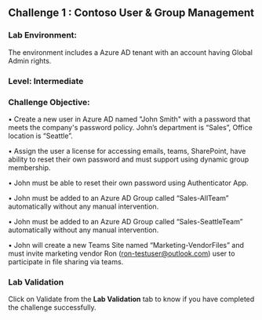 ## Challenge 1 : Contoso User & Group Management

### **Lab Environment:** 
The environment includes a Azure AD tenant with an account having Global Admin rights. 

### **Level:** Intermediate 

### **Challenge Objective:**
• Create a new user in Azure AD named "John Smith" with a password 
that meets the company's password policy. John’s department is 
“Sales”, Office location is “Seattle”.

• Assign the user a license for accessing emails, teams, SharePoint, have 
ability to reset their own password and must support using dynamic 
group membership.

• John must be able to reset their own password using Authenticator 
App. 

• John must be added to an Azure AD Group called “Sales-AllTeam” 
automatically without any manual intervention.

• John must be added to an Azure AD Group called “Sales-SeattleTeam” 
automatically without any manual intervention.

• John will create a new Teams Site named “Marketing-VendorFiles” and 
must invite marketing vendor Ron (ron-testuser@outlook.com) user to 
participate in file sharing via teams.

### Lab Validation

Click on Validate from the **Lab Validation** tab to know if you have completed the challenge successfully.
